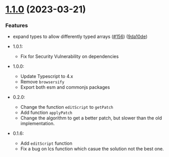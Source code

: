 # [1.1.0](https://github.com/YuJianrong/fast-array-diff/compare/v1.0.1...v1.1.0) (2023-03-21)


### Features

* expand types to allow differently typed arrays ([#156](https://github.com/YuJianrong/fast-array-diff/issues/156)) ([9da10de](https://github.com/YuJianrong/fast-array-diff/commit/9da10dedc86bcdc30b635c75473fd81f3ea6bf45))

- 1.0.1:

  - Fix for Security Vulnerability on dependencies

- 1.0.0:

  - Update Typescript to 4.x
  - Remove `browsersify`
  - Export both esm and commonjs packages

- 0.2.0:

  - Change the function `editScript` to `getPatch`
  - Add function `applyPatch`
  - Change the algorithm to get a better patch, but slower than the old implementation.

- 0.1.6:

  - Add `editScript` function
  - Fix a bug on lcs function which casue the solution not the best one.
